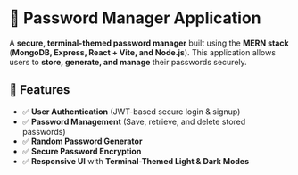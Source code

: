 # 🔐 Password Manager Application

A **secure, terminal-themed password manager** built using the **MERN stack** (**MongoDB, Express, React + Vite, and Node.js**). This application allows users to **store, generate, and manage** their passwords securely.

## 🚀 Features
- ✅ **User Authentication** (JWT-based secure login & signup)
- ✅ **Password Management** (Save, retrieve, and delete stored passwords)
- ✅ **Random Password Generator**
- ✅ **Secure Password Encryption**
- ✅ **Responsive UI** with **Terminal-Themed Light & Dark Modes**

